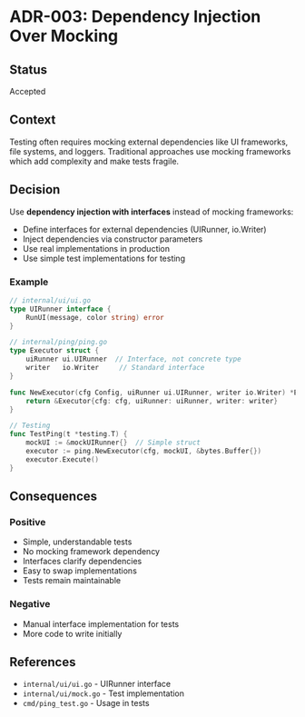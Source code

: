 # ADR-003: Dependency Injection Over Mocking

## Status
Accepted

## Context

Testing often requires mocking external dependencies like UI frameworks, file systems, and loggers. Traditional approaches use mocking frameworks which add complexity and make tests fragile.

## Decision

Use **dependency injection with interfaces** instead of mocking frameworks:

- Define interfaces for external dependencies (UIRunner, io.Writer)
- Inject dependencies via constructor parameters
- Use real implementations in production
- Use simple test implementations for testing

### Example

```go
// internal/ui/ui.go
type UIRunner interface {
    RunUI(message, color string) error
}

// internal/ping/ping.go
type Executor struct {
    uiRunner ui.UIRunner  // Interface, not concrete type
    writer   io.Writer     // Standard interface
}

func NewExecutor(cfg Config, uiRunner ui.UIRunner, writer io.Writer) *Executor {
    return &Executor{cfg: cfg, uiRunner: uiRunner, writer: writer}
}

// Testing
func TestPing(t *testing.T) {
    mockUI := &mockUIRunner{}  // Simple struct
    executor := ping.NewExecutor(cfg, mockUI, &bytes.Buffer{})
    executor.Execute()
}
```

## Consequences

### Positive
- Simple, understandable tests
- No mocking framework dependency
- Interfaces clarify dependencies
- Easy to swap implementations
- Tests remain maintainable

### Negative
- Manual interface implementation for tests
- More code to write initially

## References
- `internal/ui/ui.go` - UIRunner interface
- `internal/ui/mock.go` - Test implementation
- `cmd/ping_test.go` - Usage in tests
